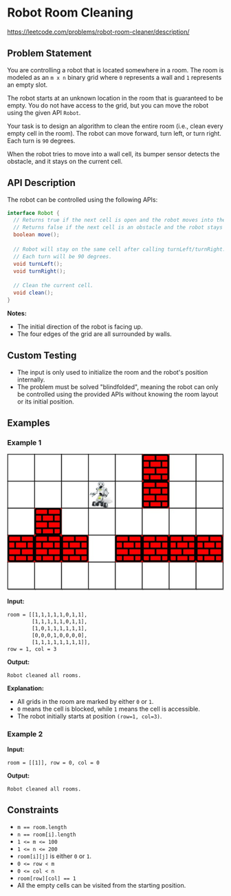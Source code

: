 # Robot Room Cleaning
https://leetcode.com/problems/robot-room-cleaner/description/
## Problem Statement

You are controlling a robot that is located somewhere in a room. The room is modeled as an `m x n` binary grid where `0` represents a wall and `1` represents an empty slot.

The robot starts at an unknown location in the room that is guaranteed to be empty. You do not have access to the grid, but you can move the robot using the given API `Robot`.

Your task is to design an algorithm to clean the entire room (i.e., clean every empty cell in the room). The robot can move forward, turn left, or turn right. Each turn is `90` degrees.

When the robot tries to move into a wall cell, its bumper sensor detects the obstacle, and it stays on the current cell.

## API Description

The robot can be controlled using the following APIs:

```java
interface Robot {
  // Returns true if the next cell is open and the robot moves into the cell.
  // Returns false if the next cell is an obstacle and the robot stays on the current cell.
  boolean move();

  // Robot will stay on the same cell after calling turnLeft/turnRight.
  // Each turn will be 90 degrees.
  void turnLeft();
  void turnRight();

  // Clean the current cell.
  void clean();
}
```

**Notes:**
- The initial direction of the robot is facing up.
- The four edges of the grid are all surrounded by walls.

## Custom Testing

- The input is only used to initialize the room and the robot's position internally.
- The problem must be solved "blindfolded", meaning the robot can only be controlled using the provided APIs without knowing the room layout or its initial position.

## Examples

### Example 1

![](./lc-grid.jpg)

**Input:**
```plaintext
room = [[1,1,1,1,1,0,1,1],
        [1,1,1,1,1,0,1,1],
        [1,0,1,1,1,1,1,1],
        [0,0,0,1,0,0,0,0],
        [1,1,1,1,1,1,1,1]],
row = 1, col = 3
```

**Output:**
```plaintext
Robot cleaned all rooms.
```

**Explanation:**
- All grids in the room are marked by either `0` or `1`.
- `0` means the cell is blocked, while `1` means the cell is accessible.
- The robot initially starts at position `(row=1, col=3)`.

### Example 2

**Input:**
```plaintext
room = [[1]], row = 0, col = 0
```

**Output:**
```plaintext
Robot cleaned all rooms.
```

## Constraints

- `m == room.length`
- `n == room[i].length`
- `1 <= m <= 100`
- `1 <= n <= 200`
- `room[i][j]` is either `0` or `1`.
- `0 <= row < m`
- `0 <= col < n`
- `room[row][col] == 1`
- All the empty cells can be visited from the starting position.

